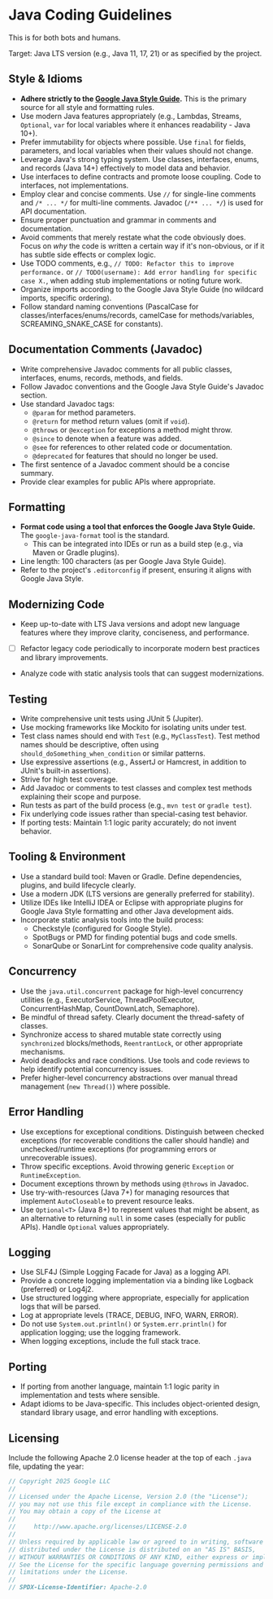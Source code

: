 # Java Coding Guidelines

This is for both bots and humans.

Target: Java LTS version (e.g., Java 11, 17, 21) or as specified by the project.

## Style & Idioms

* **Adhere strictly to the [Google Java Style Guide](https://google.github.io/styleguide/javaguide.html).** This is the primary source for all style and formatting rules.
* Use modern Java features appropriately (e.g., Lambdas, Streams, `Optional`, `var` for local variables where it enhances readability - Java 10+).
* Prefer immutability for objects where possible. Use `final` for fields, parameters, and local variables when their values should not change.
* Leverage Java's strong typing system. Use classes, interfaces, enums, and records (Java 14+) effectively to model data and behavior.
* Use interfaces to define contracts and promote loose coupling. Code to interfaces, not implementations.
* Employ clear and concise comments. Use `//` for single-line comments and `/* ... */` for multi-line comments. Javadoc (`/** ... */`) is used for API documentation.
* Ensure proper punctuation and grammar in comments and documentation.
* Avoid comments that merely restate what the code obviously does. Focus on *why* the code is written a certain way if it's non-obvious, or if it has subtle side effects or complex logic.
* Use TODO comments, e.g., `// TODO: Refactor this to improve performance.` or `// TODO(username): Add error handling for specific case X.`, when adding stub implementations or noting future work.
* Organize imports according to the Google Java Style Guide (no wildcard imports, specific ordering).
* Follow standard naming conventions (PascalCase for classes/interfaces/enums/records, camelCase for methods/variables, SCREAMING\_SNAKE\_CASE for constants).

## Documentation Comments (Javadoc)

* Write comprehensive Javadoc comments for all public classes, interfaces, enums, records, methods, and fields.
* Follow Javadoc conventions and the Google Java Style Guide's Javadoc section.
* Use standard Javadoc tags:
  * `@param` for method parameters.
  * `@return` for method return values (omit if `void`).
  * `@throws` or `@exception` for exceptions a method might throw.
  * `@since` to denote when a feature was added.
  * `@see` for references to other related code or documentation.
  * `@deprecated` for features that should no longer be used.
* The first sentence of a Javadoc comment should be a concise summary.
* Provide clear examples for public APIs where appropriate.

## Formatting

* **Format code using a tool that enforces the Google Java Style Guide.** The `google-java-format` tool is the standard.
  * This can be integrated into IDEs or run as a build step (e.g., via Maven or Gradle plugins).
* Line length: 100 characters (as per Google Java Style Guide).
* Refer to the project's `.editorconfig` if present, ensuring it aligns with Google Java Style.

## Modernizing Code

* Keep up-to-date with LTS Java versions and adopt new language features where they improve clarity, conciseness, and performance.
* [ ] Refactor legacy code periodically to incorporate modern best practices and library improvements.
* Analyze code with static analysis tools that can suggest modernizations.

## Testing

* Write comprehensive unit tests using JUnit 5 (Jupiter).
* Use mocking frameworks like Mockito for isolating units under test.
* Test class names should end with `Test` (e.g., `MyClassTest`). Test method names should be descriptive, often using `should_doSomething_when_condition` or similar patterns.
* Use expressive assertions (e.g., AssertJ or Hamcrest, in addition to JUnit's built-in assertions).
* Strive for high test coverage.
* Add Javadoc or comments to test classes and complex test methods explaining their scope and purpose.
* Run tests as part of the build process (e.g., `mvn test` or `gradle test`).
* Fix underlying code issues rather than special-casing test behavior.
* If porting tests: Maintain 1:1 logic parity accurately; do not invent behavior.

## Tooling & Environment

* Use a standard build tool: Maven or Gradle. Define dependencies, plugins, and build lifecycle clearly.
* Use a modern JDK (LTS versions are generally preferred for stability).
* Utilize IDEs like IntelliJ IDEA or Eclipse with appropriate plugins for Google Java Style formatting and other Java development aids.
* Incorporate static analysis tools into the build process:
  * Checkstyle (configured for Google Style).
  * SpotBugs or PMD for finding potential bugs and code smells.
  * SonarQube or SonarLint for comprehensive code quality analysis.

## Concurrency

* Use the `java.util.concurrent` package for high-level concurrency utilities (e.g., ExecutorService, ThreadPoolExecutor, ConcurrentHashMap, CountDownLatch, Semaphore).
* Be mindful of thread safety. Clearly document the thread-safety of classes.
* Synchronize access to shared mutable state correctly using `synchronized` blocks/methods, `ReentrantLock`, or other appropriate mechanisms.
* Avoid deadlocks and race conditions. Use tools and code reviews to help identify potential concurrency issues.
* Prefer higher-level concurrency abstractions over manual thread management (`new Thread()`) where possible.

## Error Handling

* Use exceptions for exceptional conditions. Distinguish between checked exceptions (for recoverable conditions the caller should handle) and unchecked/runtime exceptions (for programming errors or unrecoverable issues).
* Throw specific exceptions. Avoid throwing generic `Exception` or `RuntimeException`.
* Document exceptions thrown by methods using `@throws` in Javadoc.
* Use try-with-resources (Java 7+) for managing resources that implement `AutoCloseable` to prevent resource leaks.
* Use `Optional<T>` (Java 8+) to represent values that might be absent, as an alternative to returning `null` in some cases (especially for public APIs). Handle `Optional` values appropriately.

## Logging

* Use SLF4J (Simple Logging Facade for Java) as a logging API.
* Provide a concrete logging implementation via a binding like Logback (preferred) or Log4j2.
* Use structured logging where appropriate, especially for application logs that will be parsed.
* Log at appropriate levels (TRACE, DEBUG, INFO, WARN, ERROR).
* Do not use `System.out.println()` or `System.err.println()` for application logging; use the logging framework.
* When logging exceptions, include the full stack trace.

## Porting

* If porting from another language, maintain 1:1 logic parity in implementation and tests where sensible.
* Adapt idioms to be Java-specific. This includes object-oriented design, standard library usage, and error handling with exceptions.

## Licensing

Include the following Apache 2.0 license header at the top of each `.java` file, updating the year:

```java
// Copyright 2025 Google LLC
//
// Licensed under the Apache License, Version 2.0 (the "License");
// you may not use this file except in compliance with the License.
// You may obtain a copy of the License at
//
//     http://www.apache.org/licenses/LICENSE-2.0
//
// Unless required by applicable law or agreed to in writing, software
// distributed under the License is distributed on an "AS IS" BASIS,
// WITHOUT WARRANTIES OR CONDITIONS OF ANY KIND, either express or implied.
// See the License for the specific language governing permissions and
// limitations under the License.
//
// SPDX-License-Identifier: Apache-2.0
```
